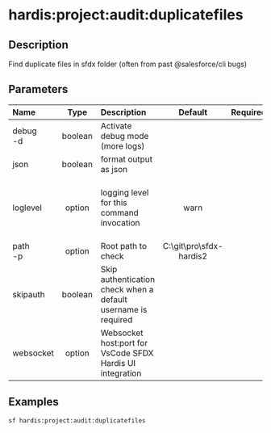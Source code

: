 <!-- This file has been generated with command 'sf hardis:doc:plugin:generate'. Please do not update it manually or it may be overwritten -->
# hardis:project:audit:duplicatefiles

## Description

Find duplicate files in sfdx folder (often from past @salesforce/cli bugs)

## Parameters

| Name         |  Type   | Description                                                   |         Default         | Required |                        Options                        |
|:-------------|:-------:|:--------------------------------------------------------------|:-----------------------:|:--------:|:-----------------------------------------------------:|
| debug<br/>-d | boolean | Activate debug mode (more logs)                               |                         |          |                                                       |
| json         | boolean | format output as json                                         |                         |          |                                                       |
| loglevel     | option  | logging level for this command invocation                     |          warn           |          | trace<br/>debug<br/>info<br/>warn<br/>error<br/>fatal |
| path<br/>-p  | option  | Root path to check                                            | C:\git\pro\sfdx-hardis2 |          |                                                       |
| skipauth     | boolean | Skip authentication check when a default username is required |                         |          |                                                       |
| websocket    | option  | Websocket host:port for VsCode SFDX Hardis UI integration     |                         |          |                                                       |

## Examples

```shell
sf hardis:project:audit:duplicatefiles
```


